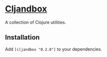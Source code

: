 # [Cljandbox](http://maydaniel.github.com/cljandbox/)

A collection of Clojure utilities.

## Installation

Add `[cljandbox "0.2.0"]` to your dependencies.
